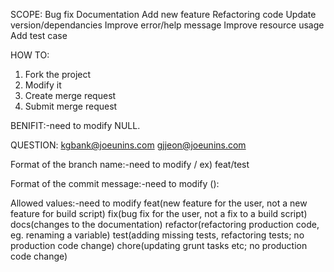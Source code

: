 SCOPE:
 Bug fix
 Documentation
 Add new feature
 Refactoring code
 Update version/dependancies
 Improve error/help message
 Improve resource usage
 Add test case

HOW TO:
 1) Fork the project
 2) Modify it
 3) Create merge request
 4) Submit merge request

BENIFIT:-need to modify
 NULL.

QUESTION:
 kgbank@joeunins.com
 gjjeon@joeunins.com
 
Format of the branch name:-need to modify
 <type>/<scope>
 ex) feat/test

Format of the commit message:-need to modify
 <type>(<scope>): <subject>
 <body>
 <footer>

Allowed <type> values:-need to modify
 feat(new feature for the user, not a new feature for build script)
 fix(bug fix for the user, not a fix to a build script)
 docs(changes to the documentation)
 refactor(refactoring production code, eg. renaming a variable)
 test(adding missing tests, refactoring tests; no production code change)
 chore(updating grunt tasks etc; no production code change)
